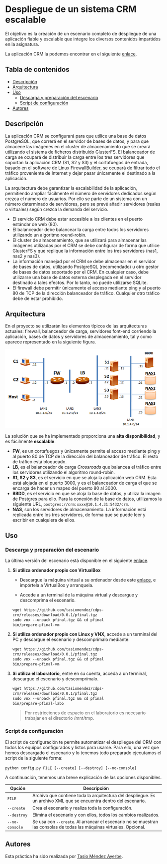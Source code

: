# Despliegue de un sistema CRM escalable

El objetivo es la creación de un escenario completo de despliegue de una aplicación fiable y escalable que integre los diversos contenidos impartidos en la asignatura.

La aplicación CRM la podemos encontrar en el siguiente [enlace](https://github.com/CORE-UPM/CRM_2017).

## Tabla de contenidos

* [Descripción](#descripción)
* [Arquitectura](#arquitectura)
* [Uso](#uso)
  * [Descarga y preparación del escenario](#descarga-y-preparación-del-escenario)
  * [Script de configuración](#script-de-configuración)
* [Autores](#autores)

## Descripción

La aplicación CRM se configurará para que utilice una base de datos PostgreSQL, que correrá en el servidor de bases de datos, y para que almacene las imágenes en el cluster de almacenamiento que se creará utilizando el sistema de ficheros distribuido GlusterFS. El balanceador de carga se ocupará de distribuir la carga entre los tres servidores que soportan la aplicación CRM (S1, S2 y S3) y el cortafuegos de entrada, basado en el software de Linux FirewallBuilder, se ocupará de filtrar todo el tráfico proveniente de Internet y dejar pasar únicamente el destinado a la aplicación.

La arquitectura debe garantizar la escalabilidad de la aplicación, permitiendo ampliar fácilmente el número de servidores dedicados según crezca el número de usuarios. Por ello se parte de un sistema con un número determinado de servidores, pero se prevé añadir servidores (reales o virtuales) según crezca la demanda del servicio.

* El servicio CRM debe estar accesible a los clientes en el puerto estándar de web (80).
* El balanceador debe balancear la carga entre todos los servidores utilizando un algoritmo round-robin.
* El cluster de almacenamiento, que se utilizará para almacenar las imágenes utilizadas por el CRM se debe configurar de forma que utilice GlusterFS y que replique la información entre los tres servidores (nas1, nas2 y nas3).
* La información manejad por el CRM se debe almacenar en el servidor de bases de datos, utilizando PostgreSQL (recomendado) u otro gestor de bases de datos soportado por el CRM. En cualquier caso, debe utilizarse una base de datos externa desplegada en el servidor destinado a tales efectos. Por lo tanto, no puede utilizarse SQLite.
* El firewall debe permitir únicamente el acceso mediante ping y al puerto 80 de TCP de la dirección balanceador de tráfico. Cualquier otro tráfico debe de estar prohibido.

## Arquitectura

En el proyecto se utilizarán los elementos típicos de las arquitecturas actuales: firewall, balanceador de carga, servidores font-end corriendo la aplicación, bases de datos y servidores de almacenamiento, tal y como aparece representado en la siguiente figura.

![stage](docs/stage.png)

La solución que se ha implementado proporciona una **alta disponibilidad**, y es fácilmente **escalable**.

* **FW**, es un cortafuegos y únicamente permite el acceso mediante ping y al puerto 80 de TCP de la dirección del balanceador de tráfico. El resto de tráfico está bloqueado.
* **LB**, es el balanceador de carga *Crossroads* que balancea el tráfico entre los servidores utilizando el algoritmo round-robin.
* **S1, S2 y S3**, es el servicio en que se aloja la aplicación web CRM. Esta está alojada en el puerto 3000, y es el balanceador de carga el que se encarga de hacer un mapeo del puerto 80 al 3000.
* **BBDD**, es el servicio en que se aloja la base de datos, y utiliza la imagen de Postgres para ello. Para la conexión de la base de datos, utilizamos la siguiente URL, `postgres://crm:xxxx@10.1.4.31:5432/crm`.
* **NAS**, son los servidores de almacenamiento. La información está replicada entre los tres servidores, de forma que se puede leer y escribir en cualquiera de ellos.

## Uso

### Descarga y preparación del escenario

La última versión del escenario está disponible en el siguiente [enlace](https://github.com/tasiomendez/cdps-crm/releases).

1. **Si utiliza ordenador propio con VirtualBox**

    * Descargue la máquina virtual a su ordenador desde este [enlace](http://idefix.dit.upm.es/cdps/CDPS2017-v1.ova), e impórtela a VirtualBox y arranquela.

    * Accede a un terminal de la máquina virtual y descargue y descomprima el escenario.

    ```shell
    wget https://github.com/tasiomendez/cdps-crm/releases/download/0.0.1/pfinal.tgz
    sudo vnx --unpack pfinal.tgz && cd pfinal
    bin/prepare-pfinal-vm
    ```

2. **Si utiliza ordenador propio con Linux y VNX**, accede a un terminal del PC y descargue el escenario y descomprímalo mediante:

    ```shell
    wget https://github.com/tasiomendez/cdps-crm/releases/download/0.0.1/pfinal.tgz
    sudo vnx --unpack pfinal.tgz && cd pfinal
    bin/prepare-pfinal-vm
    ```

3. **Si utiliza el laboratorio**, entre en su cuenta, acceda a un terminal, descargue el escenario y descomprímalo.

    ```shell
    wget https://github.com/tasiomendez/cdps-crm/releases/download/0.0.1/pfinal.tgz
    sudo vnx --unpack pfinal.tgz && cd pfinal
    bin/prepare-pfinal-labo
    ```

    > Por restricciones de espacio en el laboratorio es necesario trabajar en el directorio /mnt/tmp.

### Script de configuración

El script de configuración te permite automatizar el despliegue del CRM con todos los equipos configurados y listos para usarse. Para ello, una vez que hemos descargado el escenario y lo tenemos todo preparado ejecutamos el script de la siguiente forma:

```python config.py FILE [--create] [--destroy] [--no-console]```

A continuación, tenemos una breve explicación de las opciones disponibles.

| Opción | Descripción |
| -- | -- | 
| `FILE` | Archivo que contiene toda la arquitectura del despliegue. Es un archivo XML que se encuentra dentro del escenario. |
| `--create` | Crea el escenario y realiza toda la configuración. |
| `--destroy` | Elimina el escenario y con ellos, todos los cambios realizados. |
| `--no-console` | Se usa con `--create`. Al arrancar el escenario no se muestran las consolas de todas las máquinas virtuales. Opcional. |

## Autores

Esta práctica ha sido realizada por [Tasio Méndez Ayerbe](https://github.com/tasiomendez/).
